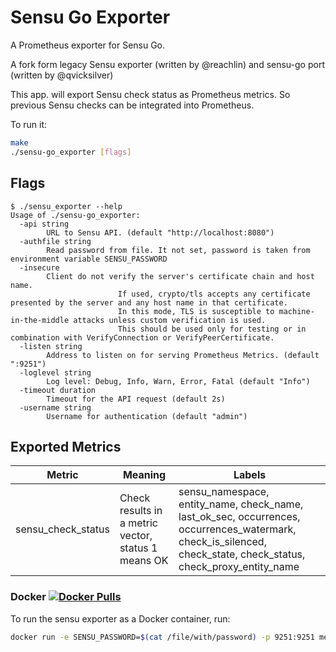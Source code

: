 # Sensu Go Exporter

A Prometheus exporter for Sensu Go.

A fork form legacy Sensu exporter (written by @reachlin) and sensu-go port (written by @qvicksilver)

This app. will export Sensu check status as Prometheus metrics. So previous Sensu checks can be integrated into Prometheus.

To run it:

```bash
make
./sensu-go_exporter [flags]
```

## Flags

```
$ ./sensu_exporter --help
Usage of ./sensu-go_exporter:
  -api string
        URL to Sensu API. (default "http://localhost:8080")
  -authfile string
        Read password from file. It not set, password is taken from environment variable SENSU_PASSWORD
  -insecure
        Client do not verify the server's certificate chain and host name. 
                        If used, crypto/tls accepts any certificate presented by the server and any host name in that certificate. 
                        In this mode, TLS is susceptible to machine-in-the-middle attacks unless custom verification is used. 
                        This should be used only for testing or in combination with VerifyConnection or VerifyPeerCertificate.
  -listen string
        Address to listen on for serving Prometheus Metrics. (default ":9251")
  -loglevel string
        Log level: Debug, Info, Warn, Error, Fatal (default "Info")
  -timeout duration
        Timeout for the API request (default 2s)
  -username string
        Username for authentication (default "admin")
```

## Exported Metrics
| Metric | Meaning | Labels |
| ------ | ------- | ------ |
| sensu_check_status | Check results in a metric vector, status 1 means OK | sensu_namespace, entity_name, check_name, last_ok_sec, occurrences, occurrences_watermark, check_is_silenced, check_state, check_status, check_proxy_entity_name |


### Docker [![Docker Pulls](https://img.shields.io/docker/pulls/meni2029/sensu-go_exporter.svg?maxAge=604800)][hub]

To run the sensu exporter as a Docker container, run:

```bash
docker run -e SENSU_PASSWORD=$(cat /file/with/password) -p 9251:9251 meni2029/sensu-go_exporter:v1.1.0 --api="http://sensu_host:4567"
```

[hub]: https://hub.docker.com/r/meni2029/sensu-go_exporter/
